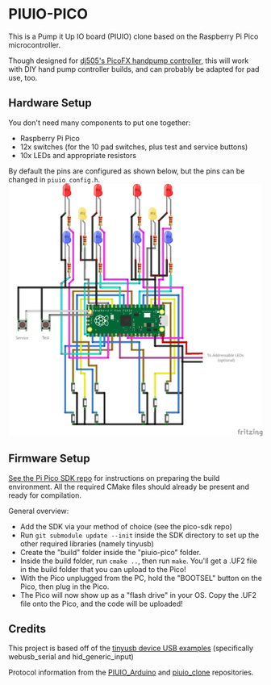 # PIUIO-PICO

This is a Pump it Up IO board (PIUIO) clone based on the Raspberry Pi Pico microcontroller.

Though designed for [dj505's PicoFX handpump controller](https://github.com/dj505/PicoFX), this will work with DIY hand pump controller builds, and can probably be adapted for pad use, too.

## Hardware Setup
You don't need many components to put one together:
 - Raspberry Pi Pico
 - 12x switches (for the 10 pad switches, plus test and service buttons)
 - 10x LEDs and appropriate resistors

By default the pins are configured as shown below, but the pins can be changed in `piuio_config.h`.
![Schematic](Schematic.png)

## Firmware Setup
[See the Pi Pico SDK repo](https://github.com/raspberrypi/pico-sdk) for instructions on preparing the build environment. All the required CMake files should already be present and ready for compilation.

General overview:
 - Add the SDK via your method of choice (see the pico-sdk repo)
 - Run `git submodule update --init` inside the SDK directory to set up the other required libraries (namely tinyusb)
 - Create the "build" folder inside the "piuio-pico" folder.
 - Inside the build folder, run `cmake ..`, then run `make`. You'll get a .UF2 file in the build folder that you can upload to the Pico!
 - With the Pico unplugged from the PC, hold the "BOOTSEL" button on the Pico, then plug in the Pico.
 - The Pico will now show up as a "flash drive" in your OS. Copy the .UF2 file onto the Pico, and the code will be uploaded!


## Credits
This project is based off of the [tinyusb device USB examples](https://github.com/hathach/tinyusb/tree/master/examples/device) (specifically webusb_serial and hid_generic_input)

Protocol information from the [PIUIO_Arduino](https://github.com/ckdur/PIUIO_Arduino/) and [piuio_clone](https://github.com/racerxdl/piuio_clone/) repositories.
